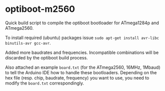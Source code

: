 # optiboot-m2560
Quick build script to compile the optiboot bootloader for ATmega1284p and ATmega2560.

To install required (ubuntu) packages issue `sudo apt-get install avr-libc binutils-avr gcc-avr`.

Added more baudrates and frequencies. Incompatible combinations will be discarded by the optiboot build process.

Also attached an example `board.txt` (for the ATmega2560, 16MHz, 1Mbaud) to tell the Arduino IDE how to handle these bootloaders. Depending on the hex file (resp. chip, baudrate, frequency) you want to use, you need to modify the `board.txt` correspondingly.

